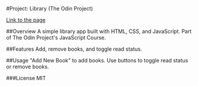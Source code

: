 #Project: Library (The Odin Project)

[Link to the page](https://extf8.github.io/projectLibrary/ "Project: Library")

##Overview
A simple library app built with HTML, CSS, and JavaScript. Part of The Odin Project's JavaScript Course.

##Features
Add, remove books, and toggle read status.

##Usage
"Add New Book" to add books.
Use buttons to toggle read status or remove books.

###License
MIT
